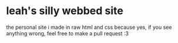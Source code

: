 # leah's silly webbed site

the personal site i made in raw html and css because yes, if you see anything wrong, feel free to make a pull request :3
